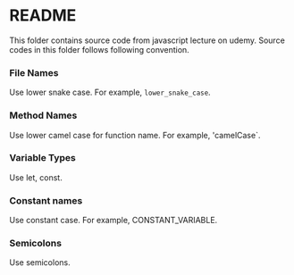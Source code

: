 # README
This folder contains source code from javascript lecture on udemy.
Source codes in this folder follows following convention.

### File Names
Use lower snake case. For example, `lower_snake_case`.

### Method Names
Use lower camel case for function name. For example, 'camelCase`.

### Variable Types
Use let, const. 

### Constant names
Use constant case. For example, CONSTANT_VARIABLE.

### Semicolons
Use semicolons.







